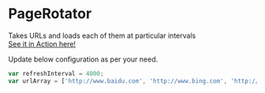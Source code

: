# PageRotator
Takes URLs and loads each of them at particular intervals<br />
[See it in Action here!](http://htmlpreview.github.io/?https://github.com/kishoreinvits/PageRotator/blob/master/PageRotator.html)

Update below configuration as per your need.<br />

```javascript
var refreshInterval = 4000;
var urlArray = ['http://www.baidu.com', 'http://www.bing.com', 'http://usatoday.com'];
```
